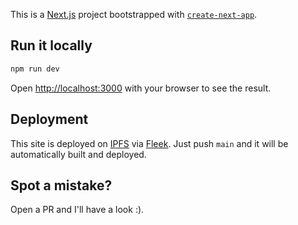 This is a [Next.js](https://nextjs.org/) project bootstrapped with [`create-next-app`](https://github.com/vercel/next.js/tree/canary/packages/create-next-app).

## Run it locally

```bash
npm run dev
```

Open [http://localhost:3000](http://localhost:3000) with your browser to see the result.

## Deployment

This site is deployed on [IPFS](https://ipfs.io/) via [Fleek](https://fleek.co/). Just push `main` and it will be automatically built and deployed.

## Spot a mistake?

Open a PR and I'll have a look :).
